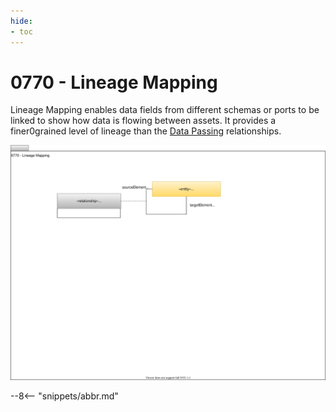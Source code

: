 ```yaml
---
hide:
- toc
---
```


<!-- SPDX-License-Identifier: CC-BY-4.0 -->
<!-- Copyright Contributors to the ODPi Egeria project 2020. -->


# 0770 - Lineage Mapping

Lineage Mapping enables data fields from different schemas or ports to be linked to show how data is
flowing between assets.  It provides a finer0grained level of lineage
than the [Data Passing](0750-Data-Passing.md) relationships.

![UML](0770-Lineage-Mapping.svg)


--8<-- "snippets/abbr.md"